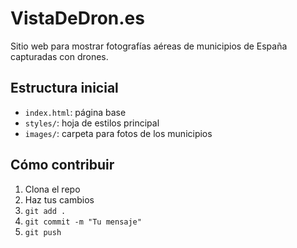 # VistaDeDron.es

Sitio web para mostrar fotografías aéreas de municipios de España capturadas con drones.

## Estructura inicial

- `index.html`: página base
- `styles/`: hoja de estilos principal
- `images/`: carpeta para fotos de los municipios

## Cómo contribuir

1. Clona el repo
2. Haz tus cambios
3. `git add .`
4. `git commit -m "Tu mensaje"`
5. `git push`
